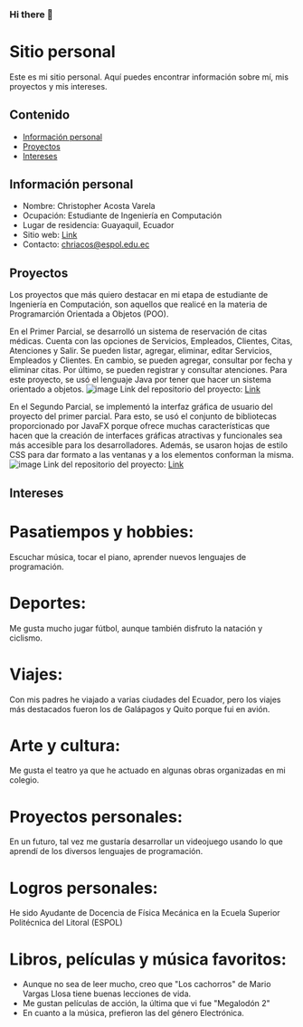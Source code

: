 ### Hi there 👋

<!--
**ChrisAcosta19/ChrisAcosta19** is a ✨ _special_ ✨ repository because its `README.md` (this file) appears on your GitHub profile.

Here are some ideas to get you started:

- 🔭 I’m currently working on ...
- 🌱 I’m currently learning ...
- 👯 I’m looking to collaborate on ...
- 🤔 I’m looking for help with ...
- 💬 Ask me about ...
- 📫 How to reach me: ...
- 😄 Pronouns: ...
- ⚡ Fun fact: ...
-->

# Sitio personal
Este es mi sitio personal. Aquí puedes encontrar información sobre mí, mis
proyectos y mis intereses.
## Contenido
* [Información personal](#información-personal)
* [Proyectos](#proyectos)
* [Intereses](#intereses)
## Información personal
* Nombre: Christopher Acosta Varela
* Ocupación: Estudiante de Ingeniería en Computación
* Lugar de residencia: Guayaquil, Ecuador
* Sitio web: [Link](https://chrisacosta19.github.io/ChrisAcosta19/)
* Contacto: chriacos@espol.edu.ec
## Proyectos
Los proyectos que más quiero destacar en mi etapa de estudiante de Ingeniería en Computación, son aquellos que realicé en la materia de Programarción Orientada a Objetos (POO).

En el Primer Parcial, se desarrolló un sistema de reservación de citas médicas. Cuenta con las opciones de Servicios, Empleados, Clientes, Citas, Atenciones y Salir.
Se pueden listar, agregar, eliminar, editar Servicios, Empleados y Clientes. En cambio, se pueden agregar, consultar por fecha y eliminar citas. Por último, se pueden registrar y consultar atenciones. Para este proyecto, se usó el lenguaje Java por tener que hacer un sistema orientado a objetos.
![image](https://github.com/ChrisAcosta19/ChrisAcosta19/assets/105894228/b7b03884-deda-4e28-8269-b7b3a218c562)
Link del repositorio del proyecto: [Link](https://github.com/ChrisAcosta19/POO-P2-G04)

En el Segundo Parcial, se implementó la interfaz gráfica de usuario del proyecto del primer parcial. Para esto, se usó el conjunto de bibliotecas proporcionado por JavaFX porque ofrece muchas características que hacen que la creación de interfaces gráficas atractivas y funcionales sea más accesible para los desarrolladores. Además, se usaron hojas de estilo CSS para dar formato a las ventanas y a los elementos conforman la misma.
![image](https://github.com/ChrisAcosta19/ChrisAcosta19/assets/105894228/5782174e-a22c-4f8b-a9d4-b15dd7d13a54)
Link del repositorio del proyecto: [Link](https://github.com/ChrisAcosta19/POO-P2-G04-Parcial2)

## Intereses
# Pasatiempos y hobbies:
Escuchar música, tocar el piano, aprender nuevos lenguajes de programación.
# Deportes:
Me gusta mucho jugar fútbol, aunque también disfruto la natación y ciclismo.
# Viajes:
Con mis padres he viajado a varias ciudades del Ecuador, pero los viajes más destacados fueron los de Galápagos y Quito porque fui en avión.
# Arte y cultura:
Me gusta el teatro ya que he actuado en algunas obras organizadas en mi colegio.
# Proyectos personales:
En un futuro, tal vez me gustaría desarrollar un videojuego usando lo que aprendí de los diversos lenguajes de programación.
# Logros personales:
He sido Ayudante de Docencia de Física Mecánica en la Ecuela Superior Politécnica del Litoral (ESPOL)
# Libros, películas y música favoritos:
- Aunque no sea de leer mucho, creo que "Los cachorros" de Mario Vargas Llosa tiene buenas lecciones de vida.
- Me gustan películas de acción, la última que vi fue "Megalodón 2"
- En cuanto a la música, prefieron las del género Electrónica.
